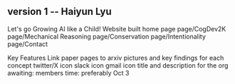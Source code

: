 ## version 1 -- Haiyun Lyu 
Let's go Growing AI like a Child! 
Website built 
home page 
page/CogDev2K
page/Mechanical Reasoning
page/Conservation
page/Intentionality
page/Contact

Key Features
Link paper pages to arxiv
pictures and key findings for each concept 
twitter/X icon
slack icon 
gmail icon 
title and description for the org
awaiting: members 
time: preferably Oct 3